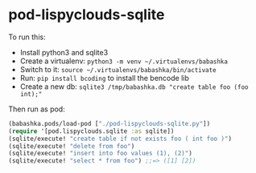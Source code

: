 # pod-lispyclouds-sqlite

To run this:

- Install python3 and sqlite3
- Create a virtualenv: `python3 -m venv ~/.virtualenvs/babashka`
- Switch to it: `source ~/.virtualenvs/babashka/bin/activate`
- Run: `pip install bcoding` to install the bencode lib
- Create a new db: `sqlite3 /tmp/babashka.db "create table foo (foo int);"`

Then run as pod:

``` clojure
(babashka.pods/load-pod ["./pod-lispyclouds-sqlite.py"])
(require '[pod.lispyclouds.sqlite :as sqlite])
(sqlite/execute! "create table if not exists foo ( int foo )")
(sqlite/execute! "delete from foo")
(sqlite/execute! "insert into foo values (1), (2)")
(sqlite/execute! "select * from foo") ;;=> ([1] [2])
```
